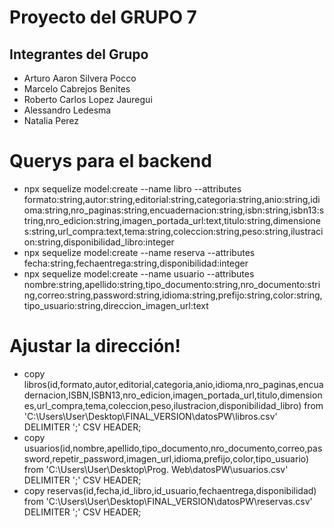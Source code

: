 # Proyecto del GRUPO 7

## Integrantes del Grupo

- Arturo Aaron Silvera Pocco
- Marcelo Cabrejos Benites
- Roberto Carlos Lopez Jauregui
- Alessandro Ledesma
- Natalia Perez

# Querys para el backend
-   npx sequelize model:create --name libro --attributes formato:string,autor:string,editorial:string,categoria:string,anio:string,idioma:string,nro_paginas:string,encuadernacion:string,isbn:string,isbn13:string,nro_edicion:string,imagen_portada_url:text,titulo:string,dimensiones:string,url_compra:text,tema:string,coleccion:string,peso:string,ilustracion:string,disponibilidad_libro:integer
-   npx sequelize model:create --name reserva --attributes fecha:string,fechaentrega:string,disponibilidad:integer
-   npx sequelize model:create --name usuario --attributes nombre:string,apellido:string,tipo_documento:string,nro_documento:string,correo:string,password:string,idioma:string,prefijo:string,color:string,tipo_usuario:string,direccion_imagen_url:text


# Ajustar la dirección!
-   copy libros(id,formato,autor,editorial,categoria,anio,idioma,nro_paginas,encuadernacion,ISBN,ISBN13,nro_edicion,imagen_portada_url,titulo,dimensiones,url_compra,tema,coleccion,peso,ilustracion,disponibilidad_libro) from 'C:\Users\User\Desktop\FINAL_VERSION\datosPW\libros.csv' DELIMITER ';' CSV HEADER;
-   copy usuarios(id,nombre,apellido,tipo_documento,nro_documento,correo,password,repetir_password,imagen_url,idioma,prefijo,color,tipo_usuario) from 'C:\Users\User\Desktop\Prog. Web\datosPW\usuarios.csv' DELIMITER ';' CSV HEADER; 
-   copy reservas(id,fecha,id_libro,id_usuario,fechaentrega,disponibilidad) from 'C:\Users\User\Desktop\FINAL_VERSION\datosPW\reservas.csv' DELIMITER ';' CSV HEADER;

